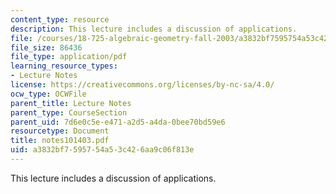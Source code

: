 ```yaml
---
content_type: resource
description: This lecture includes a discussion of applications.
file: /courses/18-725-algebraic-geometry-fall-2003/a3832bf7595754a53c426aa9c06f813e_notes101403.pdf
file_size: 86436
file_type: application/pdf
learning_resource_types:
- Lecture Notes
license: https://creativecommons.org/licenses/by-nc-sa/4.0/
ocw_type: OCWFile
parent_title: Lecture Notes
parent_type: CourseSection
parent_uid: 7d6e0c5e-e471-a2d5-a4da-0bee70bd59e6
resourcetype: Document
title: notes101403.pdf
uid: a3832bf7-5957-54a5-3c42-6aa9c06f813e
---
```

This lecture includes a discussion of applications.